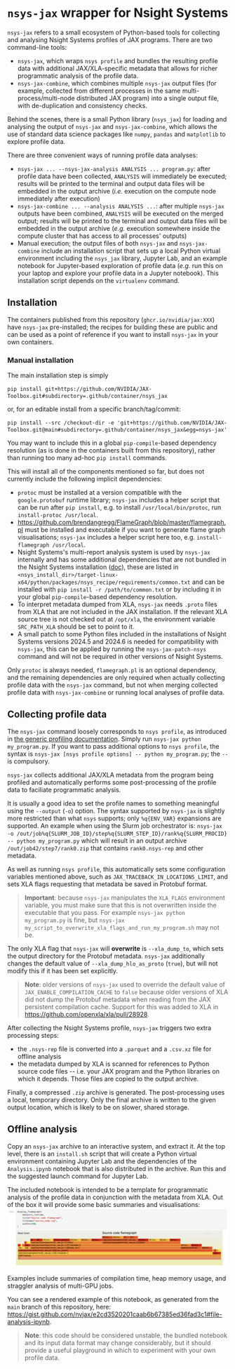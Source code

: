 # `nsys-jax` wrapper for Nsight Systems
`nsys-jax` refers to a small ecosystem of Python-based tools for collecting and analysing Nsight Systems profiles of
JAX programs.
There are two command-line tools:
- `nsys-jax`, which wraps `nsys profile` and bundles the resulting profile data with additional JAX/XLA-specific
   metadata that allows for richer programmatic analysis of the profile data.
- `nsys-jax-combine`, which combines multiple `nsys-jax` output files (for example, collected from different processes
  in the same multi-process/multi-node distributed JAX program) into a single output file, with de-duplication and
  consistency checks.

Behind the scenes, there is a small Python library (`nsys_jax`) for loading and analysing the output of `nsys-jax` and
`nsys-jax-combine`, which allows the use of standard data science packages like `numpy`, `pandas` and `matplotlib` to
explore profile data.

There are three convenient ways of running profile data analyses:
- `nsys-jax ... --nsys-jax-analysis ANALYSIS ... program.py`: after profile data have been collected, `ANALYSIS` will
  immediately be executed; results will be printed to the terminal and output data files will be embedded in the output
  archive (*i.e.* execution on the compute node immediately after execution)
- `nsys-jax-combine ... --analysis ANALYSIS ...`: after multiple `nsys-jax` outputs have been combined, `ANALYSIS` will
  be executed on the merged output; results will be printed to the terminal and output data files will be embedded in
  the output archive (*e.g.* execution somewhere inside the compute cluster that has access to all processes' outputs)
- Manual execution; the output files of both `nsys-jax` and `nsys-jax-combine` include an installation script that sets
  up a local Python virtual environment including the `nsys_jax` library, Jupyter Lab, and an example notebook for
  Jupyter-based exploration of profile data (*e.g.* run this on your laptop and explore your profile data in a Jupyter
  notebook). This installation script depends on the `virtualenv` command.

## Installation
The containers published from this repository (`ghcr.io/nvidia/jax:XXX`) have `nsys-jax` pre-installed; the recipes for
building these are public and can be used as a point of reference if you want to install `nsys-jax` in your own
containers.

### Manual installation
The main installation step is simply
```console
pip install git+https://github.com/NVIDIA/JAX-Toolbox.git#subdirectory=.github/container/nsys_jax
```
or, for an editable install from a specific branch/tag/commit:
```console
pip install --src /checkout-dir -e 'git+https://github.com/NVIDIA/JAX-Toolbox.git@main#subdirectory=.github/container/nsys_jax&egg=nsys-jax'
```
You may want to include this in a global `pip-compile`-based dependency resolution (as is done in the containers built
from this repository), rather than running too many ad-hoc `pip install` commands.

This will install all of the components mentioned so far, but does not currently include the following implicit
dependencies:
- `protoc` must be installed at a version compatible with the `google.protobuf` runtime library; `nsys-jax` includes a
  helper script that can be run after `pip install`, e.g. to install `/usr/local/bin/protoc`, run
  `install-protoc /usr/local`.
- https://github.com/brendangregg/FlameGraph/blob/master/flamegraph.pl must be installed and executable if you want to
  generate flame graph visualisations; `nsys-jax` includes a helper script here too, e.g. `install-flamegraph /usr/local`.
- Nsight Systems's multi-report analysis system is used by `nsys-jax` internally and has some additional dependencies
  that are not bundled in the Nsight Systems installation
  ([doc](https://docs.nvidia.com/nsight-systems/InstallationGuide/index.html#installing-multi-report-analysis-system)),
  these are listed in `<nsys_install_dir>/target-linux-x64/python/packages/nsys_recipe/requirements/common.txt` and can
  be installed with `pip install -r /path/to/common.txt` or by including it in your global `pip-compile`-based
  dependency resolution.
- To interpret metadata dumped from XLA, `nsys-jax` needs `.proto` files from XLA that are not included in the JAX
  installation. If the relevant XLA source tree is not checked out at `/opt/xla`, the environment variable
  `SRC_PATH_XLA` should be set to point to it.
- A small patch to some Python files included in the installations of Nsight Systems versions 2024.5 and 2024.6 is
  needed for compatibility with `nsys-jax`, this can be applied by running the `nsys-jax-patch-nsys` command and will
  not be required in other versions of Nsight Systems.

Only `protoc` is always needed, `flamegraph.pl` is an optional dependency, and the remaining dependencies are only
required when actually collecting profile data with the `nsys-jax` command, but not when merging collected profile data
with `nsys-jax-combine` or running local analyses of profile data.

## Collecting profile data

The `nsys-jax` command loosely corresponds to `nsys profile`, as introduced in
[the generic profiling documentation](./profiling.md).
Simply run `nsys-jax python my_program.py`.
If you want to pass additional options to `nsys profile`, the syntax is
`nsys-jax [nsys profile options] -- python my_program.py`; the `--` is compulsory.

`nsys-jax` collects additional JAX/XLA metadata from the program being profiled and automatically performs some
post-processing of the profile data to faciliate programmatic analysis.

It is usually a good idea to set the profile names to something meaningful using the `--output` (`-o`) option.
The syntax supported by `nsys-jax` is slightly more restricted than what `nsys` supports; only `%q{ENV_VAR}` expansions
are supported.
An example when using the Slurm job orchestrator is:
`nsys-jax -o /out/job%q{SLURM_JOB_ID}/step%q{SLURM_STEP_ID}/rank%q{SLURM_PROCID} -- python my_program.py`
which will result in an output archive `/out/job42/step7/rank0.zip` that contains `rank0.nsys-rep` and other metadata.

As well as running `nsys profile`, this automatically sets some configuration variables mentioned above, such as
`JAX_TRACEBACK_IN_LOCATIONS_LIMIT`, and sets XLA flags requesting that metadata be saved in Protobuf format.

> **Important**: because `nsys-jax` manipulates the `XLA_FLAGS` environment variable, you must make sure that this is
> not overwritten inside the executable that you pass. For example `nsys-jax python my_program.py` is fine, but
> `nsys-jax my_script_to_overwrite_xla_flags_and_run_my_program.sh` may not be.

The only XLA flag that `nsys-jax` will **overwrite** is `--xla_dump_to`, which sets the output directory for the
Protobuf metadata. `nsys-jax` additionally changes the default value of `--xla_dump_hlo_as_proto` (`true`), but will
not modify this if it has been set explicitly.

> **Note**: older versions of `nsys-jax` used to override the default value of `JAX_ENABLE_COMPILATION_CACHE` to
> `false` because older versions of XLA did not dump the Protobuf metadata when reading from the JAX persistent
> compilation cache. Support for this was added to XLA in https://github.com/openxla/xla/pull/28928.

After collecting the Nsight Systems profile, `nsys-jax` triggers two extra processing steps:
- the `.nsys-rep` file is converted into a `.parquet` and a `.csv.xz` file for offline analysis
- the metadata dumped by XLA is scanned for references to Python source code files -- i.e. your JAX program and the
  Python libraries on which it depends. Those files are copied to the output archive.

Finally, a compressed `.zip` archive is generated. The post-processing uses a local, temporary directory. Only the
final archive is written to the given output location, which is likely to be on slower, shared storage.

## Offline analysis
Copy an `nsys-jax` archive to an interactive system, and extract it. At the top level, there is an `install.sh` script
that will create a Python virtual environment containing Jupyter Lab and the dependencies of the `Analysis.ipynb`
notebook that is also distributed in the archive. Run this and the suggested launch command for Jupyter Lab.

The included notebook is intended to be a template for programmatic analysis of the profile data in conjunction with
the metadata from XLA. Out of the box it will provide some basic summaries and visualisations:
![Analysis notebook inside Jupyter Lab showing an interactive flame graph of JAX source code](./img/jupyter-flamegraph.png)

Examples include summaries of compilation time, heap memory usage, and straggler analysis of multi-GPU jobs.

You can see a rendered example of this notebook, as generated from the `main` branch of this repository, here:
https://gist.github.com/nvjax/e2cd3520201caab6b67385ed36fad3c1#file-analysis-ipynb.

> **Note**: this code should be considered unstable, the bundled notebook and its input data format may change
> considerably, but it should provide a useful playground in which to experiment with your own profile data.
